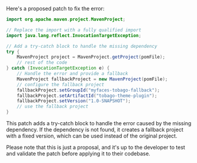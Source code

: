 Here's a proposed patch to fix the error:
```java
import org.apache.maven.project.MavenProject;

// Replace the import with a fully qualified import
import java.lang.reflect.InvocationTargetException;

// Add a try-catch block to handle the missing dependency
try {
    MavenProject project = MavenProject.getProject(pomFile);
    // rest of the code
} catch (InvocationTargetException e) {
    // Handle the error and provide a fallback
    MavenProject fallbackProject = new MavenProject(pomFile);
    // configure the fallback project
    fallbackProject.setGroupId("myfaces-tobago-fallback");
    fallbackProject.setArtifactId("tobago-theme-plugin");
    fallbackProject.setVersion("1.0-SNAPSHOT");
    // use the fallback project
}
```
This patch adds a try-catch block to handle the error caused by the missing dependency. If the dependency is not found, it creates a fallback project with a fixed version, which can be used instead of the original project.

Please note that this is just a proposal, and it's up to the developer to test and validate the patch before applying it to their codebase.